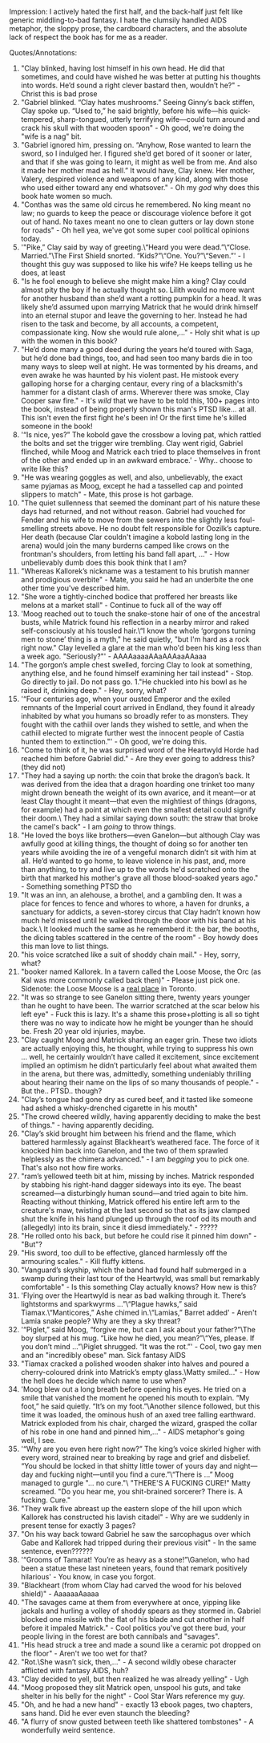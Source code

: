 Impression:
I actively hated the first half, and the back-half just felt like generic middling-to-bad fantasy. I hate the clumsily handled AIDS metaphor, the sloppy prose, the cardboard characters, and the absolute lack of respect the book has for me as a reader.

Quotes/Annotations:
1. "Clay blinked, having lost himself in his own head. He did that sometimes, and could have wished he was better at putting his thoughts into words. He’d sound a right clever bastard then, wouldn’t he?" - Christ this is bad prose
1. "Gabriel blinked. “Clay hates mushrooms.”
Seeing Ginny’s back stiffen, Clay spoke up. “Used to,” he said brightly, before his wife—his quick-tempered, sharp-tongued, utterly terrifying wife—could turn around and crack his skull with that wooden spoon" - Oh good, we're doing the "wife is a nag" bit.
1. "Gabriel ignored him, pressing on. “Anyhow, Rose wanted to learn the sword, so I indulged her. I figured she’d get bored of it sooner or later, and that if she was going to learn, it might as well be from me. And also it made her mother mad as hell.”
It would have, Clay knew. Her mother, Valery, despired violence and weapons of any kind, along with those who used either toward any end whatsover." - Oh my *god* why does this book hate women so much.
1. "Conthas was the same old circus he remembered. No king meant no law; no guards to keep the peace or discourage violence before it got out of hand. No taxes meant no one to clean gutters or lay down stone for roads" - Oh hell yea, we've got some super cool political opinions today.
1. '"Pike,” Clay said by way of greeting.\“Heard you were dead.”\“Close. Married.”\The First Shield snorted. “Kids?”\“One. You?”\“Seven.”' - I thought this guy was supposed to like his wife? He keeps telling us he does, at least
1. "Is he fool enough to believe she might make him a king? Clay could almost pity the boy if he actually thought so. Lilith would no more want for another husband than she’d want a rotting pumpkin for a head. It was likely she’d assumed upon marrying Matrick that he would drink himself into an eternal stupor and leave the governing to her. Instead he had risen to the task and become, by all accounts, a competent, compassionate king. Now she would rule alone,..." - Holy shit what is *up* with the women in this book?
1. "He’d done many a good deed during the years he’d toured with Saga, but he’d done bad things, too, and had seen too many bards die in too many ways to sleep well at night. He was tormented by his dreams, and even awake he was haunted by his violent past. He mistook every galloping horse for a charging centaur, every ring of a blacksmith's hammer for a distant clash of arms. Wherever there was smoke, Clay Cooper saw fire." - It's *wild* that we have to be told this, 100+ pages into the book, instead of being properly shown this man's PTSD like... at all. This isn't even the first fight he's been in! Or the first time he's killed someone in the book!
1. '“Is nice, yes?” The kobold gave the crossbow a loving pat, which rattled the bolts and set the trigger wire trembling. Clay went rigid, Gabriel flinched, while Moog and Matrick each tried to place themselves in front of the other and ended up in an awkward embrace.' - Why.. choose to write like this?
1. "He was wearing goggles as well, and also, unbelievably, the exact same pyjamas as Moog, except he had a tasselled cap and pointed slippers to match" - Mate, this prose is hot garbage.
1. "The quiet sullenness that seemed the dominant part of his nature these days had returned, and not without reason. Gabriel had vouched for Fender and his wife to move from the sewers into the slightly less foul-smelling streets above. He no doubt felt responsible for Oozilk’s capture. Her death (because Clar couldn't imagine a kobold lasting long in the arena) would join the many burderns camped like crows on the frontman's shoulders, from letting his band fall apart, ..." - How unbelievably dumb does this book think that I am?
1. "Whereas Kallorek’s nickname was a testament to his brutish manner and prodigious overbite" - Mate, you said he had an underbite the one other time you've described him.
1. "She wore a tightly-cinched bodice that proffered her breasts like melons at a market stall" - Continue to fuck all of the way off
1. 'Moog reached out to touch the snake-stone hair of one of the ancestral busts, while Matrick found his reflection in a nearby mirror and raked self-consciously at his tousled hair.\“I know the whole ‘gorgons turning men to stone’ thing is a myth," he said quietly, "but I'm hard as a rock right now." Clay levelled a glare at the man who'd been his king less than a week ago. "Seriously?"' - AAAAaaaaAAaAAAaaAAaaa
1. "The gorgon’s ample chest swelled, forcing Clay to look at something, anything else, and he found himself examining her tail instead" - Stop. Go directly to jail. Do not pass go.
1."He chuckled into his bowl as he raised it, drinking deep." - Hey, sorry, what?
1. '“Four centuries ago, when your ousted Emperor and the exiled remnants of the Imperial court arrived in Endland, they found it already inhabited by what you humans so broadly refer to as monsters. They fought with the cathiil over lands they wished to settle, and when the cathiil elected to migrate further west the innocent people of Castia hunted them to extinction."' - Oh good, we're doing this.
1. "Come to think of it, he was surprised word of the Heartwyld Horde had reached him before Gabriel did." - Are they ever going to address this? (they did not)
1. "They had a saying up north: the coin that broke the dragon’s back. It was derived from the idea that a dragon hoarding one trinket too many might drown beneath the weight of its own avarice, and it meant—or at least Clay thought it meant—that even the mightiest of things (dragons, for example) had a point at which even the smallest detail could signify their doom.\ They had a similar saying down south: the straw that broke the camel's back" - I am *going* to throw things.
1. "He loved the boys like brothers—even Ganelon—but although Clay was awfully good at killing things, the thought of doing so for another ten years while avoiding the ire of a vengeful monarch didn’t sit with him at all. He’d wanted to go home, to leave violence in his past, and, more than anything, to try and live up to the words he'd scratched onto the birth that marked his mother's grave all those blood-soaked years ago." - Something something PTSD tho
1. "It was an inn, an alehouse, a brothel, and a gambling den. It was a place for fences to fence and whores to whore, a haven for drunks, a sanctuary for addicts, a seven-storey circus that Clay hadn’t known how much he’d missed until he walked through the door with his band at his back.\ It looked much the same as he rememberd it: the bar, the booths, the dicing tables scattered in the centre of the room" - Boy howdy does this man love to list things.
1. "his voice scratched like a suit of shoddy chain mail." - Hey, sorry, what?
1. "booker named Kallorek. In a tavern called the Loose Moose, the Orc (as Kal was more commonly called back then)" - Please just pick one. Sidenote: the Loose Moose is a [real place](https://theloosemoose.ca/) in Toronto.
1. "It was so strange to see Ganelon sitting there, twenty years younger than he ought to have been. The warrior scratched at the scar below his left eye" - Fuck this is lazy. It's a shame this prose+plotting is all so tight there was no way to indicate how he might be younger than he should be. Fresh 20 year old injuries, maybe.
1. "Clay caught Moog and Matrick sharing an eager grin. These two idiots are actually enjoying this, he thought, while trying to suppress his own … well, he certainly wouldn’t have called it excitement, since excitement implied an optimism he didn’t particularly feel about what awaited them in the arena, but there was, admittedly, something undeniably thrilling about hearing their name on the lips of so many thousands of people." - But the.. PTSD.. though?
1. "Clay’s tongue had gone dry as cured beef, and it tasted like someone had ashed a whisky-drenched cigarette in his mouth"
1. "The crowd cheered wildly, having apparently deciding to make the best of things." - having apparently deciding.
1. "Clay’s skid brought him between his friend and the flame, which battered harmlessly against Blackheart’s weathered face. The force of it knocked him back into Ganelon, and the two of them sprawled helplessly as the chimera advanced." - I am *begging* you to pick one. That's also not how fire works.
1. "ram’s yellowed teeth bit at him, missing by inches. Matrick responded by stabbing his right-hand dagger sideways into its eye. The beast screamed—a disturbingly human sound—and tried again to bite him. Reacting without thinking, Matrick offered his entire left arm to the creature's maw, twisting at the last second so that as its jaw clamped shut the knife in his hand plunged up through the roof od its mouth and (allegedly) into its brain, since it diesd immediately." - ?????
1. "He rolled onto his back, but before he could rise it pinned him down" - "But"?
1. "His sword, too dull to be effective, glanced harmlessly off the armouring scales." - Kill fluffy kittens.
1. "Vanguard’s skyship, which the band had found half submerged in a swamp during their last tour of the Heartwyld, was small but remarkably comfortable" - Is this something Clay actually knows? How new is this?
1. 'Flying over the Heartwyld is near as bad walking through it. There’s lightstorms and sparkwyrms …”\“Plague hawks,” said Tiamax.\“Manticores,” Ashe chimed in.\“Lamias,” Barret added' - Aren't Lamia snake people? Why are they a sky threat?
1. '“Piglet,” said Moog, “forgive me, but can I ask about your father?”\The boy slurped at his mug. “Like how he died, you mean?”\“Yes, please. If you don’t mind …”\Piglet shrugged. “It was the rot.”' - Cool, two gay men and an "incredibly obese" man. Sick fantasy AIDS
1. "Tiamax cracked a polished wooden shaker into halves and poured a cherry-coloured drink into Matrick’s empty glass.\Matty smiled..." - How the hell does he decide which name to use when?
1. 'Moog blew out a long breath before opening his eyes. He tried on a smile that vanished the moment he opened his mouth to explain. “My foot,” he said quietly. “It’s on my foot.”\Another silence followed, but this time it was loaded, the ominous hush of an axed tree falling earthward. Matrick exploded from his chair, charged the wizard, grasped the collar of his robe in one hand and pinned him,..." - AIDS metaphor's going well, I see.
1. '“Why are you even here right now?” The king’s voice skirled higher with every word, strained near to breaking by rage and grief and disbelief. “You should be locked in that shitty little tower of yours day and night—day and fucking night—until you find a cure.”\“There is …” Moog managed to gurgle "... no cure."\ "THERE'S A FUCKING CURE!" Matty screamed. "Do you hear me, you shit-brained sorcerer? There is. A fucking. Cure."
1. "They walk five abreast up the eastern slope of the hill upon which Kallorek has constructed his lavish citadel" - Why are we suddenly in present tense for exactly 3 pages?
1. "On his way back toward Gabriel he saw the sarcophagus over which Gabe and Kallorek had tripped during their previous visit" - In the same sentence, even??????
1. '“Grooms of Tamarat! You’re as heavy as a stone!”\Ganelon, who had been a statue these last nineteen years, found that remark positively hilarious' - You know, in case you forgot.
1. "Blackheart (from whom Clay had carved the wood for his beloved shield)" - AaaaaaAaaaa
1. "The savages came at them from everywhere at once, yipping like jackals and hurling a volley of shoddy spears as they stormed in. Gabriel blocked one missile with the flat of his blade and cut another in half before it impaled Matrick." - Cool politics you've got there bud, your people living in the forest are both cannibals and "savages".
1. "His head struck a tree and made a sound like a ceramic pot dropped on the floor" - Aren't we too wet for that?
1. "Rot.\She wasn’t sick, then,..." - A second wildly obese character afflicted with fantasy AIDS, huh?
1. "Clay decided to yell, but then realized he was already yelling" - Ugh
1. "Moog proposed they slit Matrick open, unspool his guts, and take shelter in his belly for the night" - Cool Star Wars reference my guy.
1. "Oh, and he had a new hand" - exactly 13 ebook pages, two chapters, sans hand. Did he ever even staunch the bleeding?
1. "A flurry of snow gusted between teeth like shattered tombstones" - A wonderfully weird sentence.

